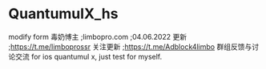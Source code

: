 # QuantumulX_hs
modify form 毒奶博主
;limbopro.com
;04.06.2022 更新   
;https://t.me/limboprossr 关注更新
;https://t.me/Adblock4limbo 群组反馈与讨论交流
for ios quantumul x, just test for myself.
